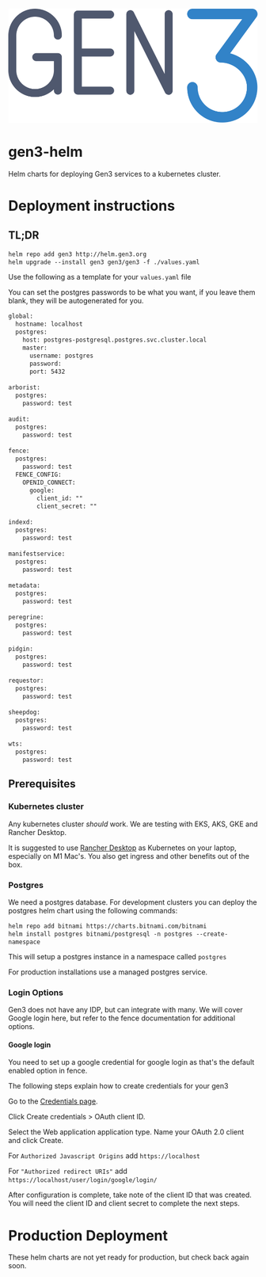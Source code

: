 ![gen3-log](docs/images/gen3-blue-dark.png)

# gen3-helm
Helm charts for deploying Gen3 services to a kubernetes cluster.


# Deployment instructions

## TL;DR 
```
helm repo add gen3 http://helm.gen3.org
helm upgrade --install gen3 gen3/gen3 -f ./values.yaml 
```

Use the following as a template for your `values.yaml` file 

You can set the postgres passwords to be what you want, if you leave them blank, they will be autogenerated for you. 

```
global:
  hostname: localhost
  postgres:
    host: postgres-postgresql.postgres.svc.cluster.local
    master:
      username: postgres
      password: 
      port: 5432

arborist:
  postgres:
    password: test

audit:
  postgres:
    password: test

fence: 
  postgres:
    password: test
  FENCE_CONFIG:
    OPENID_CONNECT:
      google:
        client_id: ""
        client_secret: ""

indexd:
  postgres:
    password: test

manifestservice: 
  postgres:
    password: test

metadata: 
  postgres:
    password: test

peregrine: 
  postgres:
    password: test

pidgin: 
  postgres:
    password: test

requestor: 
  postgres:
    password: test

sheepdog: 
  postgres:
    password: test

wts:
  postgres:
    password: test
```


## Prerequisites

### Kubernetes cluster
Any kubernetes cluster _should_ work. We are testing with EKS, AKS, GKE and Rancher Desktop. 

It is suggested to use [Rancher Desktop](https://rancherdesktop.io/) as Kubernetes on your laptop, especially on M1 Mac's. You also get ingress and other benefits out of the box. 

### Postgres 
We need a postgres database. For development clusters you can deploy the postgres helm chart using the following commands: 

```
helm repo add bitnami https://charts.bitnami.com/bitnami
helm install postgres bitnami/postgresql -n postgres --create-namespace
```

This will setup a postgres instance in a namespace called `postgres` 

For production installations use a managed postgres service. 


### Login Options
Gen3 does not have any IDP, but can integrate with many. We will cover Google login here, but refer to the fence documentation for additional options. 
#### Google login

You need to set up a google credential for google login as that's the default enabled option in fence. 


The following steps explain how to create credentials for your gen3

Go to the [Credentials page](https://console.developers.google.com/apis/credentials).

Click Create credentials > OAuth client ID.

Select the Web application application type.
Name your OAuth 2.0 client and click Create.

For `Authorized Javascript Origins` add `https://localhost`

For `"Authorized redirect URIs"` add  `https://localhost/user/login/google/login/` 

After configuration is complete, take note of the client ID that was created. You will need the client ID and client secret to complete the next steps. 


# Production Deployment
These helm charts are not yet ready for production, but check back again soon. 
